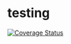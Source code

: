 # testing

[![Coverage Status](https://coveralls.io/repos/github/egorhristoforov/testing/badge.svg)](https://coveralls.io/github/egorhristoforov/testing)
